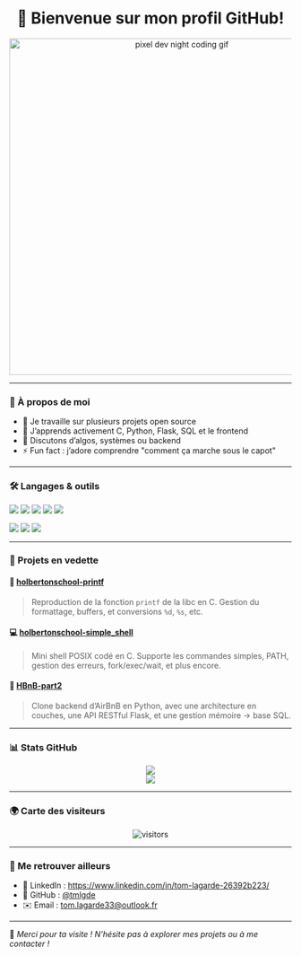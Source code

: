 <h1 align="center">👋 Bienvenue sur mon profil GitHub!</h1>

<!-- BIG centered GIF -->
<p align="center">
  <img src="https://i.pinimg.com/originals/fb/c6/f3/fbc6f31bd3b84159470b973aca7e0f97.gif" width="600" alt="pixel dev night coding gif"/>
</p>

---

### 🚀 À propos de moi

- 🔭 Je travaille sur plusieurs projets open source  
- 🧠 J’apprends activement C, Python, Flask, SQL et le frontend  
- 💬 Discutons d’algos, systèmes ou backend  
- ⚡ Fun fact : j’adore comprendre "comment ça marche sous le capot"  

---

### 🛠️ Langages & outils

<p>
  <img src="https://img.shields.io/badge/C-00599C?style=for-the-badge&logo=c&logoColor=white" />
  <img src="https://img.shields.io/badge/C++-00599C?style=for-the-badge&logo=c%2B%2B&logoColor=white" />
  <img src="https://img.shields.io/badge/Python-3776AB?style=for-the-badge&logo=python&logoColor=white" />
  <img src="https://img.shields.io/badge/JavaScript-F7DF1E?style=for-the-badge&logo=javascript&logoColor=black" />
  <img src="https://img.shields.io/badge/HTML5-E34F26?style=for-the-badge&logo=html5&logoColor=white" />
</p>

<p>
  <img src="https://img.shields.io/badge/Open%20Source-Lover-brightgreen?style=flat-square" />
  <img src="https://img.shields.io/badge/Currently%20Learning-C%20%26%20Flask-blue?style=flat-square" />
  <img src="https://img.shields.io/badge/Always-Hungry%20For%20Knowledge-orange?style=flat-square" />
</p>

---

### 📂 Projets en vedette

#### 🔧 [holbertonschool-printf](https://github.com/ilmi-veliu/holbertonschool-printf)
> Reproduction de la fonction `printf` de la libc en C. Gestion du formattage, buffers, et conversions `%d`, `%s`, etc.

#### 💻 [holbertonschool-simple_shell](https://github.com/tmlgde/holbertonschool-simple_shell)
> Mini shell POSIX codé en C. Supporte les commandes simples, PATH, gestion des erreurs, fork/exec/wait, et plus encore.

#### 🏡 [HBnB-part2](https://github.com/tmlgde/HBnB-part2)
> Clone backend d’AirBnB en Python, avec une architecture en couches, une API RESTful Flask, et une gestion mémoire → base SQL.

---

### 📊 Stats GitHub

<p align="center">
  <img src="https://github-readme-stats.vercel.app/api?username=tmlgde&show_icons=true&theme=tokyonight" />
  <br />
  <img src="https://github-readme-stats.vercel.app/api/top-langs/?username=tmlgde&layout=compact&theme=tokyonight" />
</p>

---

### 🌍 Carte des visiteurs

<p align="center">
  <img src="https://visitor-badge.laobi.icu/badge?page_id=tmlgde" alt="visitors" />
</p>

---

### 🤝 Me retrouver ailleurs

- 💼 LinkedIn : https://www.linkedin.com/in/tom-lagarde-26392b223/
- 🐙 GitHub : [@tmlgde](https://github.com/tmlgde)
- ✉️ Email : tom.lagarde33@outlook.fr

---

🎯 *Merci pour ta visite ! N’hésite pas à explorer mes projets ou à me contacter !*
